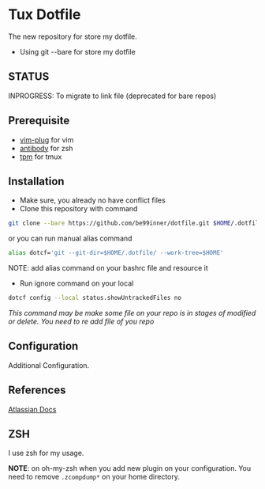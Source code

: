 # Tux Dotfile #

The new repository for store my dotfile.

* Using git --bare for store my dotfile

## STATUS ##

INPROGRESS: To migrate to link file (deprecated for bare repos)

## Prerequisite ##

* [vim-plug](https://github.com/junegunn/vim-plug) for vim
* [antibody](https://github.com/getantibody/antibody) for zsh
* [tpm](https://github.com/tmux-plugins/tpm) for tmux

## Installation ##

* Make sure, you already no have conflict files
* Clone this repository with command

```bash
git clone --bare https://github.com/be99inner/dotfile.git $HOME/.dotfile
```

or you can run manual alias command

``` bash
alias dotcf='git --git-dir=$HOME/.dotfile/ --work-tree=$HOME'
```

NOTE: add alias command on your bashrc file and resource it

* Run ignore command on your local
 
```bash
dotcf config --local status.showUntrackedFiles no
```

*This command may be make some file on your repo is in stages of modified or
delete. You need to re add file of you repo*

## Configuration ##

Additional Configuration.

## References ##

[Atlassian Docs](https://www.atlassian.com/git/tutorials/dotfiles)

## ZSH ###

I use zsh for my usage.

**NOTE**: on oh-my-zsh when you add new plugin on your configuration.
You need to remove `.zcompdump*` on your home directory.
